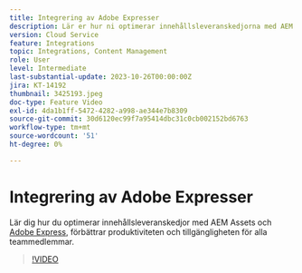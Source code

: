 ```yaml
---
title: Integrering av Adobe Expresser
description: Lär er hur ni optimerar innehållsleveranskedjorna med AEM Assets och Adobe Express, vilket förbättrar produktiviteten och tillgängligheten för alla teammedlemmar.
version: Cloud Service
feature: Integrations
topic: Integrations, Content Management
role: User
level: Intermediate
last-substantial-update: 2023-10-26T00:00:00Z
jira: KT-14192
thumbnail: 3425193.jpeg
doc-type: Feature Video
exl-id: 4da1b1ff-5472-4282-a998-ae344e7b8309
source-git-commit: 30d6120ec99f7a95414dbc31c0cb002152bd6763
workflow-type: tm+mt
source-wordcount: '51'
ht-degree: 0%

---
```


# Integrering av Adobe Expresser

Lär dig hur du optimerar innehållsleveranskedjor med AEM Assets och [Adobe Express](https://www.adobe.com/express/), förbättrar produktiviteten och tillgängligheten för alla teammedlemmar.

>[!VIDEO](https://video.tv.adobe.com/v/3425193/?learn=on)
